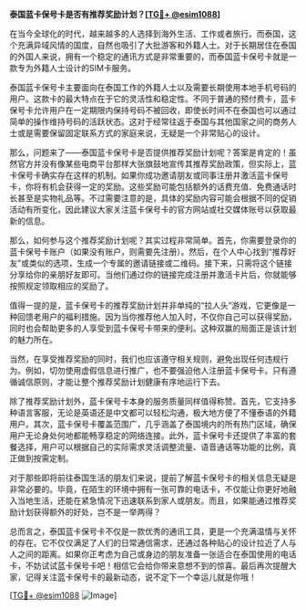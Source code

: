 **泰国蓝卡保号卡是否有推荐奖励计划？[[TG💪+ @esim1088](https://t.me/s/esim1088)]**

在当今全球化的时代，越来越多的人选择到海外生活、工作或者旅行。而泰国，这个充满异域风情的国度，自然也吸引了大批游客和外籍人士。对于长期居住在泰国的外国人来说，拥有一个稳定的通讯方式是非常重要的，而泰国蓝卡保号卡就是一款专为外籍人士设计的SIM卡服务。

泰国蓝卡保号卡主要面向在泰国工作的外籍人士以及需要长期使用本地手机号码的用户。这款卡的最大特点在于它的灵活性和稳定性。不同于普通的预付费卡，蓝卡保号卡允许用户在一定期限内保持号码不被回收，即使长时间不在泰国也可以通过简单的操作维持号码的活跃状态。这对于经常往返于泰国与其他国家之间的商务人士或是需要保留固定联系方式的家庭来说，无疑是一个非常贴心的设计。

那么，问题来了——泰国蓝卡保号卡是否提供推荐奖励计划呢？答案是肯定的！虽然官方并没有像某些电商平台那样大张旗鼓地宣传其推荐奖励政策，但实际上，蓝卡保号卡确实存在这样的机制。如果你成功邀请朋友或同事注册并激活蓝卡保号卡，你将有机会获得一定的奖励。这些奖励可能包括额外的话费充值、免费通话时长甚至是实物礼品等。不过需要注意的是，具体的奖励内容可能会根据不同的促销活动有所变化，因此建议大家关注蓝卡保号卡的官方网站或社交媒体账号以获取最新的信息。

那么，如何参与这个推荐奖励计划呢？其实过程非常简单。首先，你需要登录你的蓝卡保号卡账户（如果没有账户，则需要先注册）。然后，在个人中心找到“推荐好友”或类似的选项，生成一个专属的邀请链接或二维码。接下来，只需将这个链接分享给你的亲朋好友即可。当他们通过你的链接完成注册并激活卡片后，你就能够按照规定领取相应的奖励了。

值得一提的是，蓝卡保号卡的推荐奖励计划并非单纯的“拉人头”游戏，它更像是一种回馈老用户的福利措施。因为当你推荐他人加入时，不仅你自己可以获得奖励，同时也会帮助更多的人享受到蓝卡保号卡带来的便利。这种双赢的局面正是该计划的魅力所在。

当然，在享受推荐奖励的同时，我们也应该遵守相关规则，避免出现任何违规行为。例如，切勿使用虚假信息进行推广，也不要强迫他人注册蓝卡保号卡。只有遵循诚信原则，才能让整个推荐奖励计划健康有序地运行下去。

除了推荐奖励计划外，蓝卡保号卡本身的服务质量同样值得称赞。首先，它支持多种语言客服，无论是英语还是中文都可以轻松沟通，极大地方便了不懂泰语的外籍用户。其次，蓝卡保号卡覆盖范围广，几乎涵盖了泰国境内的所有热门区域，确保用户无论身处何地都能畅享稳定的网络连接。此外，蓝卡保号卡还提供了丰富的套餐选择，用户可以根据自己的实际需求灵活调整流量、语音通话等功能的比例，真正做到按需定制。

对于那些即将前往泰国生活的朋友们来说，提前了解蓝卡保号卡的相关信息无疑是非常必要的。毕竟，在陌生的环境中拥有一张可靠的电话卡，不仅能让你更好地融入当地生活，还能在紧急情况下迅速联系到家人或朋友。而且，如果能通过推荐奖励计划获得额外的好处，岂不是一举两得？

总而言之，泰国蓝卡保号卡不仅是一款优秀的通讯工具，更是一个充满温情与关怀的存在。它不仅仅满足了人们的日常通信需求，还通过各种贴心的设计拉近了人与人之间的距离。如果你正考虑为自己或身边的朋友准备一张适合在泰国使用的电话卡，不妨试试蓝卡保号卡吧！相信它会给你带来意想不到的惊喜。最后再次提醒大家，记得关注蓝卡保号卡的最新动态，说不定下一个幸运儿就是你哦！

[[TG💪+ @esim1088](https://t.me/s/esim1088) ![Image](https://i.postimg.cc/4NQfJmqS/Snipaste-2025-05-13-00-14-12.png)]